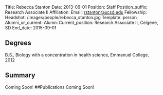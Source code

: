 Title: Rebecca Stanton
Date: 2013-06-01
Position: Staff
Position_suffix: Research Associate II
Affiliation:
Email: rstanton@ucsd.edu
Fellowship:
Headshot: /images/people/rebecca_stanton.jpg
Template: person
Alumni_or_current: Alumni
Current_position: Research Associate II, Celgene, SD
End_date: 2015-09-01
<!-- Status: draft -->

## Degrees
B.S., Biology with a concentration in health science, Emmanuel College, 2012<br>
## Summary

Coming Soon!
##Publications
Coming Soon!